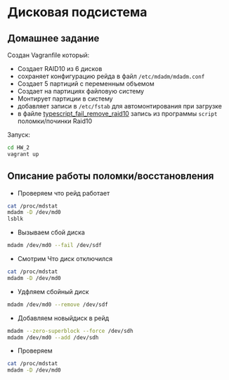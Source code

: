 # Дисковая подсистема

## Домашнее задание

Создан Vagranfile который:

* Создает RAID10 из 6 дисков
* сохраняет конфигурацию рейда в файл ```/etc/mdadm/mdadm.conf```
* Создает 5 партиций  с переменным объемом
* Создает на партициях файловую систему
* Монтирует партиции в систему
* добавляет записи в ```/etc/fstab``` для автомонтирования при загрузке
* в файле [typescript_fail_remove_raid10](typescript_fail_remove_raid10) запись из программы ```script``` поломки/починки Raid10

Запуск:

```bash
cd HW_2
vagrant up
```

## Описание работы поломки/восстановления

* Проверяем что рейд работает

```bash
cat /proc/mdstat
mdadm -D /dev/md0
lsblk
```

* Вызываем сбой диска

```bash
mdadm /dev/md0 --fail /dev/sdf
```

* Смотрим Что диск отключился

```bash
cat /proc/mdstat
mdadm -D /dev/md0
```

* Удфляем сбойный диск

```bash
mdadm /dev/md0 --remove /dev/sdf
```

* Добавляем новыйдиск в рейд

```bash
mdadm --zero-superblock --force /dev/sdh
mdadm /dev/md0 --add /dev/sdh
```

* Проверяем

```bash
cat /proc/mdstat
mdadm -D /dev/md0
```
